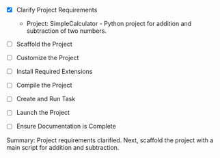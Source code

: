 - [x] Clarify Project Requirements
  - Project: SimpleCalculator - Python project for addition and subtraction of two numbers.

- [ ] Scaffold the Project
- [ ] Customize the Project
- [ ] Install Required Extensions
- [ ] Compile the Project
- [ ] Create and Run Task
- [ ] Launch the Project
- [ ] Ensure Documentation is Complete

Summary: Project requirements clarified. Next, scaffold the project with a main script for addition and subtraction.
